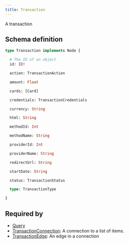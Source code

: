 ```yaml
---
title: Transaction
---
```


A transaction

## Schema definition
```graphql
type Transaction implements Node {

  # The ID of an object
  id: ID!

  action: TransactionAction

  amount: Float

  cards: [Card]

  credentials: TransactionCredentials

  currency: String

  html: String

  methodId: Int

  methodName: String

  providerId: Int

  providerName: String

  redirectUrl: String

  startDate: String

  status: TransactionStatus

  type: TransactionType

}
```

## Required by
* [Query](graphql/schema/query.md)
* [TransactionConnection](graphql/schema/transactionconnection.md): A connection to a list of items.
* [TransactionEdge](graphql/schema/transactionedge.md): An edge in a connection
